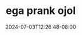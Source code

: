--- 
title: "ega prank ojol"
description: "nonton bokep ega prank ojol yandex full vidio  "
date: 2024-07-03T12:26:48-08:00
file_code: "z6g8ylfj9ope"
draft: false
cover: "5wxow664t1tickad.jpg"
tags: ["ega", "prank", "ojol", "bokep-indo", "bokep-viral", "bokep-ig"]
length: 3000
fld_id: "1483065"
foldername: "A prank"
categories: ["A prank"]
views: 0
---